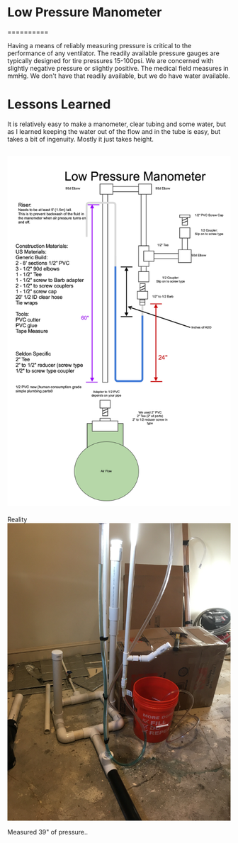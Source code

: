 # Low Pressure Manometer
==========

Having a means of reliably measuring pressure is critical to the performance of any ventilator. The readily available pressure gauges are typically designed for tire pressures 15-100psi. We are concerned with slightly negative pressure or slightly positive. The medical field measures in mmHg. We don't have that readily available, but we do have water available.


# Lessons Learned

It is relatively easy to make a manometer, clear tubing and some water, but as I learned keeping the water out of the flow and in the tube is easy, but takes a bit of ingenuity. Mostly it just takes height.

![Drawing Manometer](ManometerDrawing.jpg)
----------
Reality
![Working Manometer](manometer_success.jpg)

Measured 39" of pressure..

